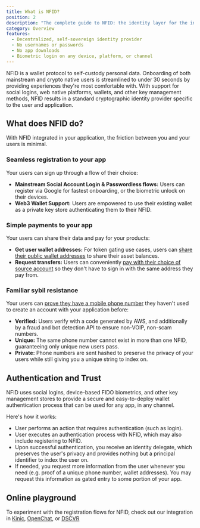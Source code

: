 ```yaml
---
title: What is NFID?
position: 2
description: "The complete guide to NFID: the identity layer for the internet."
category: Overview
features:
  - Decentralized, self-sovereign identity provider
  - No usernames or passwords
  - No app downloads
  - Biometric login on any device, platform, or channel
---
```


NFID is a wallet protocol to self-custody personal data. Onboarding of both mainstream and crypto native users is streamlined to under 30 seconds by providing experiences they're most comfortable with. With support for social logins, web native platforms, wallets, and other key management methods, NFID results in a standard cryptographic identity provider specific to the user and application.

## What does NFID do?
With NFID integrated in your application, the friction between you and your users is minimal.
### Seamless registration to your app
Your users can sign up through a flow of their choice:
- **Mainstream Social Account Login & Passwordless flows:** Users can register via Google for fastest onboarding, or the biometric unlock on their devices.
- **Web3 Wallet Support:** Users are empowered to use their existing wallet as a private key store authenticating them to their NFID.
### Simple payments to your app
Your users can share their data and pay for your products:
- **Get user wallet addresses:** For token gating use cases, users can [share their public wallet addresses](../developer/wallet/balances-and-transfers#balances) to share their asset balances.
- **Request transfers:** Users can conveniently [pay with their choice of source account](../developer/wallet/balances-and-transfers#transfers) so they don't have to sign in with the same address they pay from.
### Familiar sybil resistance
Your users can [prove they have a mobile phone number](../developer/credentials/mobile-phone-number-credential) they haven't used to create an account with your application before:
- **Verified:** Users verify with a code generated by AWS, and additionally by a fraud and bot detection API to ensure non-VOIP, non-scam numbers.
- **Unique:** The same phone number cannot exist in more than one NFID, guaranteeing only unique new users pass.
- **Private:** Phone numbers are sent hashed to preserve the privacy of your users while still giving you a unique string to index on.

## Authentication and Trust
NFID uses social logins, device-based FIDO biometrics, and other key management stores to provide a secure and easy-to-deploy wallet authentication process that can be used for any app, in any channel.

Here's how it works:

- User performs an action that requires authentication (such as login).
- User executes an authentication process with NFID, which may also include registering to NFID.
- Upon successful authentication, you receive an identity delegate, which preserves the user's privacy and provides nothing but a principal identifier to index the user on.
- If needed, you request more information from the user whenever you need (e.g. proof of a unique phone number, wallet addresses). You may request this information as gated entry to some portion of your app.

## Online playground
To experiment with the registration flows for NFID, check out our integration in <a href="https://kinic.io/" target="_blank">Kinic</a>, <a href="https://oc.app/" target="_blank">OpenChat</a>, or <a href="https://dscvr.one/" target="_blank">DSCVR</a>
